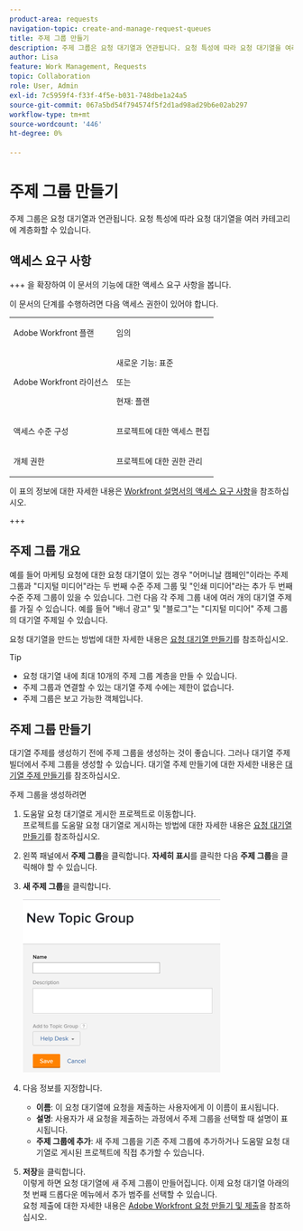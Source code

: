 ```yaml
---
product-area: requests
navigation-topic: create-and-manage-request-queues
title: 주제 그룹 만들기
description: 주제 그룹은 요청 대기열과 연관됩니다. 요청 특성에 따라 요청 대기열을 여러 카테고리에 계층화할 수 있습니다.
author: Lisa
feature: Work Management, Requests
topic: Collaboration
role: User, Admin
exl-id: 7c5959f4-f33f-4f5e-b031-748dbe1a24a5
source-git-commit: 067a5bd54f794574f5f2d1ad98ad29b6e02ab297
workflow-type: tm+mt
source-wordcount: '446'
ht-degree: 0%

---
```


# 주제 그룹 만들기

<!-- Audited: 2/2024 -->

주제 그룹은 요청 대기열과 연관됩니다. 요청 특성에 따라 요청 대기열을 여러 카테고리에 계층화할 수 있습니다.

## 액세스 요구 사항

+++ 을 확장하여 이 문서의 기능에 대한 액세스 요구 사항을 봅니다.

이 문서의 단계를 수행하려면 다음 액세스 권한이 있어야 합니다.

<table style="table-layout:auto"> 
 <col> 
 <col> 
 <tbody> 
  <tr> 
   <td role="rowheader">Adobe Workfront 플랜</td> 
   <td> <p>임의 </p> </td> 
  </tr> 
  <tr> 
   <td role="rowheader"> <p role="rowheader">Adobe Workfront 라이선스</p> </td> 
   <td>   
      <p>새로운 기능: 표준</p>
      <p>또는</p> 
      <p>현재: 플랜</p>
 </td> 
  </tr> 
  <tr> 
   <td role="rowheader">액세스 수준 구성</td> 
   <td> <p>프로젝트에 대한 액세스 편집</p> </td> 
  </tr> 
  <tr> 
   <td role="rowheader">개체 권한</td> 
   <td> <p> 프로젝트에 대한 권한 관리</p> </td> 
  </tr> 
 </tbody> 
</table>

이 표의 정보에 대한 자세한 내용은 [Workfront 설명서의 액세스 요구 사항](/help/quicksilver/administration-and-setup/add-users/access-levels-and-object-permissions/access-level-requirements-in-documentation.md)을 참조하십시오.

+++

## 주제 그룹 개요

예를 들어 마케팅 요청에 대한 요청 대기열이 있는 경우 &quot;어머니날 캠페인&quot;이라는 주제 그룹과 &quot;디지털 미디어&quot;라는 두 번째 수준 주제 그룹 및 &quot;인쇄 미디어&quot;라는 추가 두 번째 수준 주제 그룹이 있을 수 있습니다. 그런 다음 각 주제 그룹 내에 여러 개의 대기열 주제를 가질 수 있습니다. 예를 들어 &quot;배너 광고&quot; 및 &quot;블로그&quot;는 &quot;디지털 미디어&quot; 주제 그룹의 대기열 주제일 수 있습니다.

요청 대기열을 만드는 방법에 대한 자세한 내용은 [요청 대기열 만들기](../../../manage-work/requests/create-and-manage-request-queues/create-request-queue.md)를 참조하십시오.

>[!TIP]
>
>* 요청 대기열 내에 최대 10개의 주제 그룹 계층을 만들 수 있습니다.
>* 주제 그룹과 연결할 수 있는 대기열 주제 수에는 제한이 없습니다.
>* 주제 그룹은 보고 가능한 객체입니다.
>

## 주제 그룹 만들기

대기열 주제를 생성하기 전에 주제 그룹을 생성하는 것이 좋습니다. 그러나 대기열 주제 빌더에서 주제 그룹을 생성할 수 있습니다. 대기열 주제 만들기에 대한 자세한 내용은 [대기열 주제 만들기](../../../manage-work/requests/create-and-manage-request-queues/create-queue-topics.md)를 참조하십시오.

주제 그룹을 생성하려면

1. 도움말 요청 대기열로 게시한 프로젝트로 이동합니다.\
   프로젝트를 도움말 요청 대기열로 게시하는 방법에 대한 자세한 내용은 [요청 대기열 만들기](../../../manage-work/requests/create-and-manage-request-queues/create-request-queue.md)를 참조하십시오.

1. 왼쪽 패널에서 **주제 그룹**&#x200B;을 클릭합니다. **자세히 표시**&#x200B;를 클릭한 다음 **주제 그룹**&#x200B;을 클릭해야 할 수 있습니다.
1. **새 주제 그룹**&#x200B;을 클릭합니다.

   ![](assets/new-topic-group-box-nwe-350x306.png)

1. 다음 정보를 지정합니다.

   * **이름**: 이 요청 대기열에 요청을 제출하는 사용자에게 이 이름이 표시됩니다.
   * **설명**: 사용자가 새 요청을 제출하는 과정에서 주제 그룹을 선택할 때 설명이 표시됩니다.
   * **주제 그룹에 추가**: 새 주제 그룹을 기존 주제 그룹에 추가하거나 도움말 요청 대기열로 게시된 프로젝트에 직접 추가할 수 있습니다.

1. **저장**&#x200B;을 클릭합니다.\
   이렇게 하면 요청 대기열에 새 주제 그룹이 만들어집니다. 이제 요청 대기열 아래의 첫 번째 드롭다운 메뉴에서 추가 범주를 선택할 수 있습니다.\
   요청 제출에 대한 자세한 내용은 [Adobe Workfront 요청 만들기 및 제출](../../../manage-work/requests/create-requests/create-submit-requests.md)을 참조하십시오.
